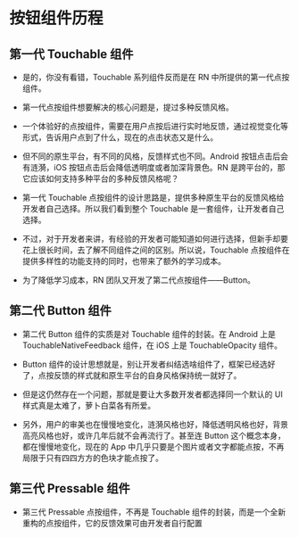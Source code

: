 # 按钮组件历程

## 第一代 Touchable 组件

+ 是的，你没有看错，Touchable 系列组件反而是在 RN 中所提供的第一代点按组件。

+ 第一代点按组件想要解决的核心问题是，提过多种反馈风格。

+ 一个体验好的点按组件，需要在用户点按后进行实时地反馈，通过视觉变化等形式，告诉用户点到了什么，现在的点击状态又是什么。

+ 但不同的原生平台，有不同的风格，反馈样式也不同。Android 按钮点击后会有涟漪，iOS 按钮点击后会降低透明度或者加深背景色。RN 是跨平台的，那它应该如何支持多种平台的多种反馈风格呢？

+ 第一代 Touchable 点按组件的设计思路是，提供多种原生平台的反馈风格给开发者自己选择。所以我们看到整个 Touchable 是一套组件，让开发者自己选择。

+ 不过，对于开发者来讲，有经验的开发者可能知道如何进行选择，但新手却要花上很长时间，去了解不同组件之间的区别。所以说，Touchable 点按组件在提供多样性的功能支持的同时，也带来了额外的学习成本。

+ 为了降低学习成本，RN 团队又开发了第二代点按组件——Button。

## 第二代 Button 组件

+ 第二代 Button 组件的实质是对 Touchable 组件的封装。在 Android 上是 TouchableNativeFeedback 组件，在 iOS 上是 TouchableOpacity 组件。

+ Button 组件的设计思想就是，别让开发者纠结选啥组件了，框架已经选好了，点按反馈的样式就和原生平台的自身风格保持统一就好了。

+ 但是这仍然存在一个问题，那就是要让大多数开发者都选择同一个默认的 UI 样式真是太难了，萝卜白菜各有所爱。

+ 另外，用户的审美也在慢慢地变化，涟漪风格也好，降低透明风格也好，背景高亮风格也好，或许几年后就不会再流行了。甚至连 Button 这个概念本身，都在慢慢地变化，现在的 App 中几乎只要是个图片或者文字都能点按，不再局限于只有四四方方的色块才能点按了。

## 第三代 Pressable 组件

+ 第三代 Pressable 点按组件，不再是 Touchable 组件的封装，而是一个全新重构的点按组件，它的反馈效果可由开发者自行配置
